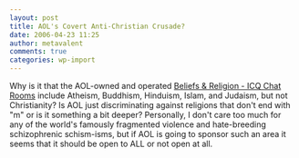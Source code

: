 ```yaml
---
layout: post
title: AOL's Covert Anti-Christian Crusade?
date: 2006-04-23 11:25
author: metavalent
comments: true
categories: wp-import
---
```

Why is it that the AOL-owned and operated <a href="https://www.icq.com/icqchat/index.php?cat_id=7">Beliefs &amp; Religion - ICQ Chat Rooms</a> include Atheism, Buddhism, Hinduism, Islam, and Judaism, but not Christianity?  Is AOL just discriminating against religions that don't end with "m" or is it something a bit deeper?  Personally, I don't care too much for any of the world's famously fragmented violence and hate-breeding schizophrenic schism-isms, but if AOL is going to sponsor such an area it seems that it should be open to ALL or not open at all.
